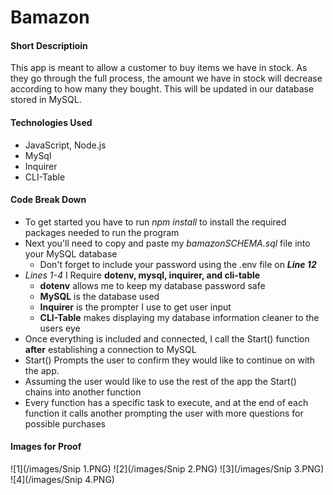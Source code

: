 # Bamazon

#### Short Descriptioin

This app is meant to allow a customer to buy items we have in stock. As they go through the full process, the amount we have in stock will decrease according to how many they bought. This will be updated in our database stored in MySQL.

#### Technologies Used

* JavaScript, Node.js
* MySql
* Inquirer
* CLI-Table

#### Code Break Down

* To get started you have to run _npm install_ to install the required packages needed to run the program
* Next you'll need to copy and paste my _bamazonSCHEMA.sql_ file into your MySQL database
    * Don't forget to include your password using the .env file on __*Line 12*__
* *Lines 1-4* I Require **dotenv, mysql, inquirer, and cli-table**
    * **dotenv** allows me to keep my database password safe
    * **MySQL** is the database used
    * **Inquirer** is the prompter I use to get user input
    * **CLI-Table** makes displaying my database information cleaner to the users eye
* Once everything is included and connected, I call the Start() function **after** establishing a connection to MySQL
* Start() Prompts the user to confirm they would like to continue on with the app.
* Assuming the user would like to use the rest of the app the Start() chains into another function
* Every function has a specific task to execute, and at the end of each function it calls another prompting the user with more questions for possible purchases

#### Images for Proof

![1](/images/Snip 1.PNG)
![2](/images/Snip 2.PNG)
![3](/images/Snip 3.PNG)
![4](/images/Snip 4.PNG)
